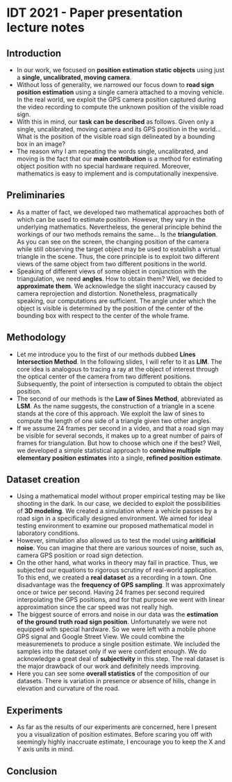 # IDT 2021 - Paper presentation lecture notes

## Introduction

* In our work, we focused on **position estimation static objects** using just a **single, uncalibrated, moving camera**.
* Without loss of generality, we narrowed our focus down to **road sign position estimation** using a single camera attached to a moving vehicle. In the real world, we exploit the GPS camera position captured during the video recording to compute the unknown position of the visible road sign.
* With this in mind, our **task can be described** as follows. Given only a single, uncalibrated, moving camera and its GPS position in the world... What is the position of the visible road sign delineated by a bounding box in an image?
* The reason why I am repeating the words single, uncalibrated, and moving is the fact that our **main contribution** is a method for estimating object position with no special hardware required. Moreover, mathematics is easy to implement and is computationally inexpensive.

## Preliminaries

* As a matter of fact, we developed two mathematical approaches both of which can be used to estimate position. However, they vary in the underlying mathematics. Nevertheless, the general principle behind the workings of our two methods remains the same... Is the **triangulation**. As you can see on the screen, the changing position of the camera while still observing the target object may be used to establish a virtual triangle in the scene. Thus, the core principle is to exploit two different views of the same object from two different positions in the world.
* Speaking of different views of some object in conjunction with the triangulation, we need **angles**. How to obtain them? Well, we decided to **approximate them**. We acknowledge the slight inaccuracy caused by camera reprojection and distortion. Nonetheless, pragmatically speaking, our computations are sufficient. The angle under which the object is visible is determined by the position of the center of the bounding box with respect to the center of the whole frame.

## Methodology

* Let me introduce you to the first of our methods dubbed **Lines Intersection Method**. In the following slides, I will refer to it as **LIM**. The core idea is analogous to tracing a ray at the object of interest through the optical center of the camera from two different positions. Subsequently, the point of intersection is computed to obtain the object position.
* The second of our methods is the **Law of Sines Method**, abbreviated as **LSM**. As the name suggests, the construction of a triangle in a scene stands at the core of this approach. We exploit the law of sines to compute the length of one side of a triangle given two other angles.
* If we assume 24 frames per second in a video, and that a road sign may be visible for several seconds, it makes up to a great number of pairs of frames for triangulation. But how to choose which one if the best? Well, we developed a simple statistical approach to **combine multiple elementary position estimates** into a single, **refined position estimate**.

## Dataset creation

* Using a mathematical model without proper empirical testing may be like shooting in the dark. In our case, we decided to exploit the possibilities of **3D modeling**. We created a simulation where a vehicle passes by a road sign in a specifically designed environment. We aimed for ideal testing environment to examine our proposed mathematical model in laboratory conditions.
* However, simulation also allowed us to test the model using **aritificial noise**. You can imagine that there are various sources of noise, such as, camera GPS position or road sign detection.
* On the other hand, what works in theory may fail in practice. Thus, we subjected our equations to rigorous scrutiny of real-world application. To this end, we created a **real dataset** as a recording in a town. One disadvantage was the **frequency of GPS sampling**. It was approximately once or twice per second. Having 24 frames per second required interpolating the GPS positions, and for that purpose we went with linear approximation since the car speed was not really high.
* The biggest source of errors and noise in our data was the **estimation of the ground truth road sign position**. Unfortunately we were not equipped with special hardware. So we were left with a mobile phone GPS signal and Google Street View. We could combine the measuremenets to produce a single position estimate. We included the samples into the dataset only if we were confident enough. We do acknowledge a great deal of **subjectivity** in this step. The real dataset is the major drawback of our work and definitely needs improving.
* Here you can see some **overall statistics** of the composition of our datasets. There is variation in presence or absence of hills, change in elevation and curvature of the road.

## Experiments

* As far as the results of our experiments are concerned, here I present you a visualization of position estimates. Before scaring you off with seemingly highly inaccruate estimate, I encourage you to keep the X and Y axis units in mind. 
## Conclusion
